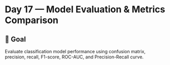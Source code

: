 # Day 17 — Model Evaluation & Metrics Comparison

## 🎯 Goal
Evaluate classification model performance using confusion matrix, precision, recall, F1-score, ROC-AUC, and Precision-Recall curve.


